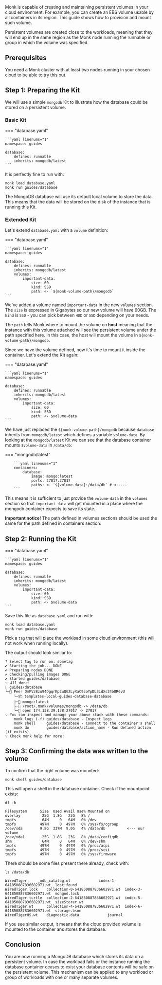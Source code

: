 Monk is capable of creating and maintaining persistent volumes in your cloud environment. For example, you can create an EBS volume usable by all containers in its region. This guide shows how to provision and mount such volume.

Persistent volumes are created close to the workloads, meaning that they will end up in the same region as the Monk node running the runnable or group in which the volume was specified.

## Prerequisites

You need a Monk cluster with at least two nodes running in your chosen cloud to be able to try this out.

## Step 1: Preparing the Kit

We will use a simple `mongodb` Kit to illustrate how the database could be stored on a persistent volume.

### Basic Kit

=== "database.yaml"

    ```yaml linenums="1"
    namespace: guides

    database:
        defines: runnable
        inherits: mongodb/latest
    ```

It is perfectly fine to run with:

    monk load database.yaml
    monk run guides/database

The MongoDB database will use its default local volume to store the data. This means that the data will be stored on the disk of the instance that is running this Kit.

### Extended Kit

Let's extend `database.yaml` with a `volume` definition:

=== "database.yaml"

    ```yaml linenums="1"
    namespace: guides

    database:
        defines: runnable
        inherits: mongodb/latest
        volumes:
            important-data:
                size: 60
                kind: SSD
                path: <- `${monk-volume-path}/mongodb`
    ```

We've added a volume named `important-data` in the new `volumes` section. The `size` is expressed in Gigabytes so our new volume will have 60GB. The `kind` is `SSD` - you can pick between `HDD` or `SSD` depending on your needs.

The `path` tells Monk where to mount the volume on **host** meaning that the instance with this volume attached will see the persistent volume under the path specified here. In this case, the host will mount the volume in `${monk-volume-path}/mongodb`.

Since we have the volume defined, now it's time to mount it inside the container. Let's extend the Kit again:

=== "database.yaml"

    ```yaml linenums="1"
    namespace: guides

    database:
        defines: runnable
        inherits: mongodb/latest
        volumes:
            important-data:
                size: 60
                kind: SSD
                path: <- $volume-data
    ```

We have just replaced the `${monk-volume-path}/mongodb` because `database` inherits from `mongodb/latest` which defines a variable `volume-data`. By looking at the `mongodb/latest` Kit we can see that the database container mounts `$volume-data` in `/data/db`:

=== "mongodb/latest"

        ```yaml linenums="1"
        containers:
            database:
                image: mongo:latest
                ports: 27017:27017
                paths: <- `${volume-data}:/data/db` # <-----
        ```

This means it is sufficient to just provide the `volume-data` in the `volumes` section so that `important-data` will get mounted in a place where the mongodb container expects to save its state.

**Important notice!** The path defined in volumes sections should be used the same for the path defined in containers section.

## Step 2: Running the Kit

=== "database.yaml"

    ```yaml linenums="1"
    namespace: guides

    database:
        defines: runnable
        inherits: mongodb/latest
        volumes:
            important-data:
                size: 60
                kind: SSD
                path: <- $volume-data
    ```

Save this file as `database.yaml` and run with:

    monk load database.yaml
    monk run guides/database

Pick a `tag` that will place the workload in some cloud environment (this will not work when running locally).

The output should look similar to:

    ? Select tag to run on: sometag
    ✔ Starting the job... DONE
    ✔ Preparing nodes DONE
    ✔ Checking/pulling images DONE
    ✔ Started guides/database
    ✨ All done!
    🔩 guides/database
    └─🧊 Peer QmPVzBzu94DgqrKp2uQGZLyXaC9zoYpDL3idXs24b8R6vU
        └─📦 templates-local-guides-database-database
        ├─🧩 mongo:latest
        ├─💾 /root/.monk/volumes/mongodb -> /data/db
        └─🔌 open 174.138.39.138:27017 -> 27017
    💡 You can inspect and manage your above stack with these commands:
        monk logs (-f) guides/database - Inspect logs
        monk shell     guides/database - Connect to the container's shell
        monk do        guides/database/action_name - Run defined action (if exists)
    💡 Check monk help for more!

## Step 3: Confirming the data was written to the volume

To confirm that the right volume was mounted:

    monk shell guides/database

This will open a shell in the database container. Check if the mountpoint exists:

    df -h

    Filesystem      Size  Used Avail Use% Mounted on
    overlay          25G  1.8G   23G   8% /
    tmpfs            64M     0   64M   0% /dev
    tmpfs           497M     0  497M   0% /sys/fs/cgroup
    /dev/sda        9.8G  337M  9.0G   4% /data/db          <--- our volume
    /dev/vda1        25G  1.8G   23G   8% /data/configdb
    shm              64M     0   64M   0% /dev/shm
    tmpfs           497M     0  497M   0% /proc/acpi
    tmpfs           497M     0  497M   0% /proc/scsi
    tmpfs           497M     0  497M   0% /sys/firmware

There should be some files present there already, check with:

    ls /data/db

    WiredTiger	   _mdb_catalog.wt		       index-1-641850887836602971.wt  lost+found
    WiredTiger.lock    collection-0-641850887836602971.wt  index-3-641850887836602971.wt  mongod.lock
    WiredTiger.turtle  collection-2-641850887836602971.wt  index-5-641850887836602971.wt  sizeStorer.wt
    WiredTiger.wt	   collection-4-641850887836602971.wt  index-6-641850887836602971.wt  storage.bson
    WiredTigerHS.wt    diagnostic.data		       journal

If you see similar output, it means that the cloud provided volume is mounted to the container ans stores the database.

## Conclusion

You are now running a MongoDB database which stores its data on a persistent volume. In case the workload fails or the instance running the database container ceases to exist your database contents will be safe on the persistent volume. This mechanism can be applied to any workload or group of workloads with one or many separate volumes.
